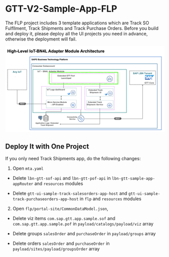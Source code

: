# GTT-V2-Sample-App-FLP

The FLP project includes 3 template applications which are Track SO Fulfllment, Track Shipments and Track Purchase Orders. Before you build and deploy it, please deploy all the UI projects you need in advance, otherwise the deployment will fail.

![](./Assets/BN4L_IOT_FLP.png)

## Deploy It with One Project

If you only need Track Shipments app, do the following changes:

1. Open `mta.yaml`

- Delete `lbn-gtt-sof-api` and `lbn-gtt-pof-api` in `lbn-gtt-sample-app-appRouter` and `resources` modules

- Delete `gtt-ui-sample-track-salesorders-app-host` and `gtt-ui-sample-track-purchaseorders-app-host` in `flp` and `resources` modules

2. Open `flp/portal-site/CommonDataModel.json`,

- Delete viz items `com.sap.gtt.app.sample.sof` and `com.sap.gtt.app.sample.pof` in `payload/catalogs/payload/viz` array

- Delete groups `salesOrder` and `purchaseOrder` in `payload/groups` array

- Delete orders `salesOrder` and `purchaseOrder` in `payload/sites/payload/groupsOrder` array
